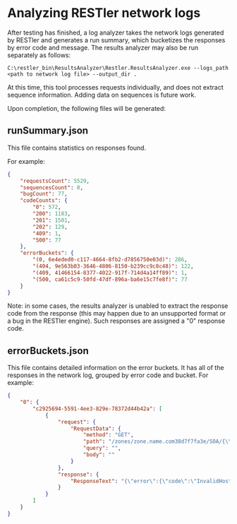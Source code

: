 # Analyzing RESTler network logs

After testing has finished, a log analyzer takes the network logs generated by RESTler and generates a
run summary, which bucketizes the responses by error code and message.  The results analyzer may also be run separately as follows:

```C:\restler_bin\ResultsAnalyzer\Restler.ResultsAnalyzer.exe --logs_path <path to network log file> --output_dir .```

At this time, this tool processes requests individually, and does not extract
sequence information.  Adding data on sequences is future work.


Upon completion, the following files will be generated:

## runSummary.json

This file contains statistics on responses found.

For example:

```json
{
    "requestsCount": 5529,
    "sequencesCount": 0,
    "bugCount": 77,
    "codeCounts": {
        "0": 572,
        "200": 1183,
        "201": 1501,
        "202": 129,
        "409": 1,
        "500": 77
    },
    "errorBuckets": {
        "(0, 6e4eded0-c117-4664-8fb2-d7856750e03d)": 286,
        "(404, 9e563b03-3646-4806-8150-b239cc9c8c48)": 122,
        "(409, 41466154-8377-4022-917f-714d4a14ff89)": 1,
        "(500, ca61c5c9-50fd-47df-896a-ba6e15c7fe8f)": 77
    }
}
```

Note: in some cases, the results analyzer is unabled to extract the response code from the
response (this may happen due to an unsupported format or a bug in the RESTler engine).  Such responses are assigned a "0" response code.

## errorBuckets.json

This file contains detailed information on the error buckets.  It has all of the
responses in the network log, grouped by error code and bucket. For example:

```json
{
    "0": {
        "c2925694-5591-4ee3-829e-78372d44b42a": [
            {
                "request": {
                    "RequestData": {
                        "method": "GET",
                        "path": "/zones/zone.name.com38d7f7fa3e/SOA/{\\n",
                        "query": "",
                        "body": ""
                    }
                },
                "response": {
                    "ResponseText": "{\"error\":{\"code\":\"InvalidHostName\",\"message\":\"The provided host name \\'10.0.0.30\\' is not whitelisted. \"}}"
                }
            }
        ]
    }
}
```


